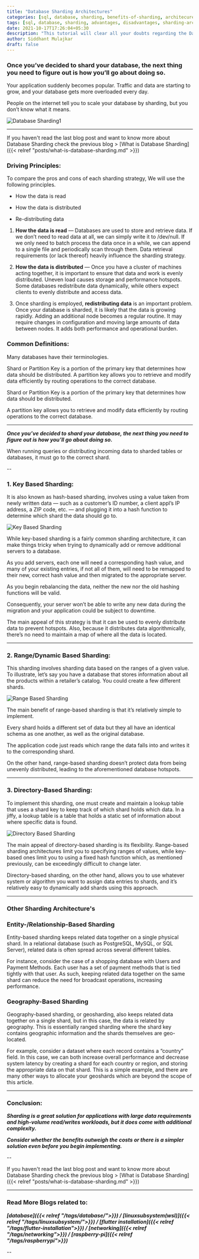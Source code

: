 ```yaml
---
title: "Database Sharding Architectures"
categories: [sql, database, sharding, benefits-of-sharding, architecures, sidsblog]
tags: [sql, database, sharding, advantages, disadvantages, sharding-architectures, sidsblog]
date: 2021-10-17T17:26:04+05:30
description: "This tutorial will clear all your doubts regarding the Database Sharding Architectures and how to implement them."
author: Siddhant Mulajkar
draft: false
---
```


### Once you’ve decided to shard your database, the next thing you need to figure out is how you’ll go about doing so.

Your application suddenly becomes popular. Traffic and data are starting to grow, and your database gets more overloaded every day. 

People on the internet tell you to scale your database by sharding, but you don’t know what it means.

![Database Sharding1](/images/shardingarch/shard1.png)

---

If you haven't read the last blog post and want to know more about Database Sharding check the previous blog > [What is Database Sharding]({{< relref "posts/what-is-database-sharding.md" >}})

### Driving Principles:

To compare the pros and cons of each sharding strategy, We will use the following principles.

- How the data is read

- How the data is distributed

- Re-distributing data

1. **How the data is read** — Databases are used to store and retrieve data. If we don’t need to read data at all, we can simply write it to /dev/null. If we only need to batch process the data once in a while, we can append to a single file and periodically scan through them. Data retrieval requirements (or lack thereof) heavily influence the sharding strategy.

2. **How the data is distributed** — Once you have a cluster of machines acting together, it is important to ensure that data and work is evenly distributed. Uneven load causes storage and performance hotspots. Some databases redistribute data dynamically, while others expect clients to evenly distribute and access data.

3. Once sharding is employed, **redistributing data** is an important problem. Once your database is sharded, it is likely that the data is growing rapidly. Adding an additional node becomes a regular routine. It may require changes in configuration and moving large amounts of data between nodes. It adds both performance and operational burden.


### Common Definitions:

Many databases have their terminologies.

Shard or Partition Key is a portion of the primary key that determines how data should be distributed. A partition key allows you to retrieve and modify data efficiently by routing operations to the correct database.


Shard or Partition Key is a portion of the primary key that determines how data should be distributed. 

A partition key allows you to retrieve and modify data efficiently by routing operations to the correct database.

---

***Once you’ve decided to shard your database, the next thing you need to figure out is how you’ll go about doing so.***

When running queries or distributing incoming data to sharded tables or databases, it must go to the correct shard.

--

### 1. Key Based Sharding: 

It is also known as hash-based sharding, involves using a value taken from newly written data — such as a customer’s ID number, a client appl’s IP address, a ZIP code, etc. — and plugging it into a hash function to determine which shard the data should go to.

![Key Based Sharding](/images/shardingarch/shardkey.png)


While key-based sharding is a fairly common sharding architecture, it can make things tricky when trying to dynamically add or remove additional servers to a database.


As you add servers, each one will need a corresponding hash value, and many of your existing entries, if not all of them, will need to be remapped to their new, correct hash value and then migrated to the appropriate server.


As you begin rebalancing the data, neither the new nor the old hashing functions will be valid. 

Consequently, your server won’t be able to write any new data during the migration and your application could be subject to downtime.


The main appeal of this strategy is that it can be used to evenly distribute data to prevent hotspots. Also, because it distributes data algorithmically, there’s no need to maintain a map of where all the data is located.

---

### 2. Range/Dynamic Based Sharding:

This sharding involves sharding data based on the ranges of a given value. To illustrate, let’s say you have a database that stores information about all the products within a retailer’s catalog. You could create a few different shards.

![Range Based Sharding](/images/shardingarch/rangebased.png)

The main benefit of range-based sharding is that it’s relatively simple to implement. 

Every shard holds a different set of data but they all have an identical schema as one another, as well as the original database. 

The application code just reads which range the data falls into and writes it to the corresponding shard.

On the other hand, range-based sharding doesn’t protect data from being unevenly distributed, leading to the aforementioned database hotspots.

---

### 3. Directory-Based Sharding:

To implement this sharding, one must create and maintain a lookup table that uses a shard key to keep track of which shard holds which data. In a jiffy, a lookup table is a table that holds a static set of information about where specific data is found.

![Directory Based Sharding](/images/shardingarch/dirbased.png)


The main appeal of directory-based sharding is its flexibility.
Range-based sharding architectures limit you to specifying ranges of values, while key-based ones limit you to using a fixed hash function which, as mentioned previously, can be exceedingly difficult to change later.


Directory-based sharding, on the other hand, allows you to use whatever system or algorithm you want to assign data entries to shards, and it’s relatively easy to dynamically add shards using this approach.

---

### Other Sharding Architecture's

### Entity-/Relationship-Based Sharding

Entity-based sharding keeps related data together on a single physical shard. In a relational database (such as PostgreSQL, MySQL, or SQL Server), related data is often spread across several different tables.

For instance, consider the case of a shopping database with Users and Payment Methods. Each user has a set of payment methods that is tied tightly with that user. As such, keeping related data together on the same shard can reduce the need for broadcast operations, increasing performance.


### Geography-Based Sharding

Geography-based sharding, or geosharding, also keeps related data together on a single shard, but in this case, the data is related by geography. This is essentially ranged sharding where the shard key contains geographic information and the shards themselves are geo-located.

For example, consider a dataset where each record contains a “country” field. In this case, we can both increase overall performance and decrease system latency by creating a shard for each country or region, and storing the appropriate data on that shard. This is a simple example, and there are many other ways to allocate your geoshards which are beyond the scope of this article.

---

### Conclusion:

***Sharding is a great solution for applications with large data requirements and high-volume read/writes workloads, but it does come with additional complexity.*** 

***Consider whether the benefits outweigh the costs or there is a simpler solution even before you begin implementing.***

--

If you haven't read the last blog post and want to know more about Database Sharding check the previous blog > [What is Database Sharding]({{< relref "posts/what-is-database-sharding.md" >}})


---

### Read More Blogs related to:

***[database]({{< relref "/tags/database/">}}) / [linuxsubsystem(wsl)]({{< relref "/tags/linuxsubsystem/">}}) / [flutter installation]({{< relref "/tags/flutter-installation">}}) / [networking]({{< relref "/tags/networking">}}) / [raspberry-pi]({{< relref "/tags/raspberrypi">}})*** 

--